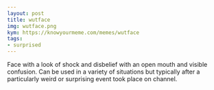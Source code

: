 ```yaml
---
layout: post
title: wutface
img: wutface.png
kym: https://knowyourmeme.com/memes/wutface
tags:
- surprised 
---
```

Face with a look of shock and disbelief with an open mouth and visible confusion.
Can be used in a variety of situations but typically after a particularly weird or surprising event took place on channel.